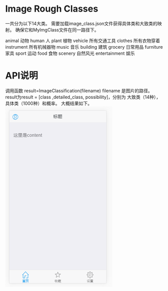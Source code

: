 # Image Rough Classes

一共分为以下14大类。
需要加载image_class.json文件获得具体类和大致类的映射。
确保它和MyImgClass文件在同一路径下。

animal 动物
human 人
plant 植物
vehicle 所有交通工具
clothes 所有衣物穿着
instrument 所有机械器物
music 音乐
building 建筑
grocery 日常用品
furniture 家具
sport 运动
food 食物
scenery 自然风光
entertainment 娱乐

# API说明

调用函数 result=ImageClassification(filename)
filename 是图片的路径。
result为result = [class ,detailed_class, possibility]，分别为
大致类（14种），具体类（1000种）和概率。
大概结果如下。
![Image text](https://raw.githubusercontent.com/hongmaju/light7Local/master/img/productShow/20170518152848.png)
